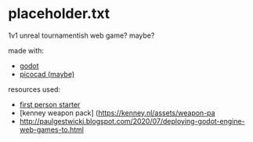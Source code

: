 # placeholder.txt
1v1 unreal tournamentish web game? maybe?

made with:
- [godot](https://godotengine.org/)
- [picocad (maybe)](https://johanpeitz.itch.io/picocad)

resources used:
- [first person starter](https://godotengine.org/asset-library/asset/424)
- [kenney weapon pack] (https://kenney.nl/assets/weapon-pa
- http://paulgestwicki.blogspot.com/2020/07/deploying-godot-engine-web-games-to.html
